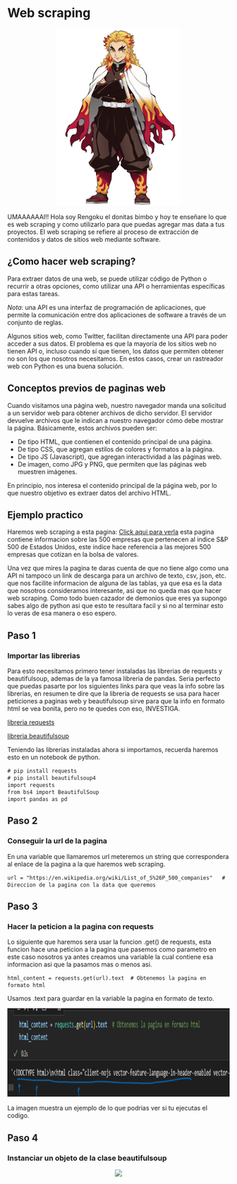 # **Web scraping**
<p align="center">
<img src="/imagenes/5ede498db760540004f2c5e4.png"  height="400">
</p>
UMAAAAAAI!! Hola soy Rengoku el donitas bimbo y hoy te enseñare lo que es web scraping y como utilizarlo para que puedas agregar mas data a tus proyectos.
El web scraping se refiere al proceso de extracción de contenidos y datos de sitios web mediante software.

## **¿Como hacer web scraping?**
Para extraer datos de una web, se puede utilizar código de Python o recurrir a otras opciones, como utilizar una API o herramientas específicas para estas tareas.

*Nota*: una API es una interfaz de programación de aplicaciones, que permite la comunicación entre dos aplicaciones de software a través de un conjunto de reglas.

Algunos sitios web, como Twitter, facilitan directamente una API para poder acceder a sus datos. El problema es que la mayoría de los sitios web no tienen API o, incluso cuando sí que tienen, los datos que permiten obtener no son los que nosotros necesitamos. En estos casos, crear un rastreador web con Python es una buena solución.

## **Conceptos previos de paginas web**

Cuando visitamos una página web, nuestro navegador manda una solicitud a un servidor web para obtener archivos de dicho servidor. El servidor devuelve archivos que le indican a nuestro navegador cómo debe mostrar la página. Básicamente, estos archivos pueden ser:
- De tipo HTML, que contienen el contenido principal de una página.
- De tipo CSS, que agregan estilos de colores y formatos a la página.
- De tipo JS (Javascript), que agregan interactividad a las páginas web.
- De imagen, como JPG y PNG, que permiten que las páginas web muestren imágenes.

En principio, nos interesa el contenido principal de la página web, por lo que nuestro objetivo es extraer datos del archivo HTML.


## **Ejemplo practico**

Haremos web scraping a esta pagina: [Click aqui para verla](https://en.wikipedia.org/wiki/List_of_S%26P_500_companies) esta pagina contiene informacion sobre las 500 empresas que pertenecen al indice S&P 500 de Estados Unidos, este indice hace referencia a las mejores 500 empresas que cotizan en la bolsa de valores.

Una vez que mires la pagina te daras cuenta de que no tiene algo como una API ni tampoco un link de descarga para un archivo de texto, csv, json, etc. que nos facilite informacion de alguna de las tablas, ya que esa es la data que nosotros consideramos interesante, asi que no queda mas que hacer web scraping. Como todo buen cazador de demonios que eres ya supongo sabes algo de python asi que esto te resultara facil y si no al terminar esto lo veras de esa manera o eso espero.

## **Paso 1**
### **Importar las librerias**
Para esto necesitamos primero tener instaladas las librerias de requests y beautifulsoup, ademas de la ya famosa libreria de pandas.
Seria perfecto que puedas pasarte por los siguientes links para que veas la info sobre las librerias, en resumen te dire que la libreria de requests se usa para hacer peticiones a paginas web y beautifulsoup sirve para que la info en formato html se vea bonita, pero no te quedes con eso, INVESTIGA.

[libreria requests](https://pypi.org/project/requests/)

[libreria beautifulsoup](https://pypi.org/project/beautifulsoup4/)

Teniendo las librerias instaladas ahora si importamos, recuerda haremos esto en un notebook de python.

~~~
# pip install requests
# pip install beautifulsoup4
import requests
from bs4 import BeautifulSoup
import pandas as pd
~~~

## **Paso 2**
### **Conseguir la url de la pagina**
En una variable que llamaremos url meteremos un string que correspondera al enlace de la pagina a la que haremos web scraping.
~~~
url = "https://en.wikipedia.org/wiki/List_of_S%26P_500_companies"   # Direccion de la pagina con la data que queremos
~~~

## **Paso 3**
### **Hacer la peticion a la pagina con requests**
Lo siguiente que haremos sera usar la funcion .get() de requests, esta funcion hace una peticion a la pagina que pasemos como parametro en este caso nosotros ya antes creamos una variable la cual contiene esa informacion asi que la pasamos mas o menos asi.

~~~
html_content = requests.get(url).text  # Obtenemos la pagina en formato html
~~~
Usamos .text para guardar en la variable la pagina en formato de texto.
<p align="center">
<img src="/imagenes/respuesta_requests.png"  height="200">
</p>
La imagen muestra un ejemplo de lo que podrias ver si tu ejecutas el codigo.

## **Paso 4**
### **Instanciar un objeto de la clase beautifulsoup**
<p align="center">
<img src="https://static.wikia.nocookie.net/kimetsu-no-yaiba/images/e/e1/Akaza_Full_Body_Design_%28Anime%29.png/revision/latest/scale-to-width-down/350?cb=20211013090054"  height="400">
</p>

